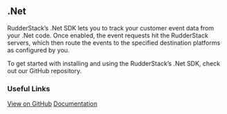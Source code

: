  ## .Net

RudderStack’s .Net SDK lets you to track your customer event data from your .Net code. Once enabled, the event requests hit the RudderStack servers, which then route the events to the specified destination platforms as configured by you.

To get started with installing and using the RudderStack’s .Net SDK, check out our GitHub repository.

### Useful Links

[View on GitHub](https://github.com/rudderlabs/rudder-sdk-.net)
[Documentation](https://docs.rudderstack.com/rudderstack-sdk-integration-guides/rudderstack-.net-sdk)

[//]: # "These are reference links used in the body of this note and get stripped out when the markdown processor does its job. There is no need to format nicely because it shouldn't be seen. Thanks SO - http://stackoverflow.com/questions/4823468/store-comments-in-markdown-syntax"
